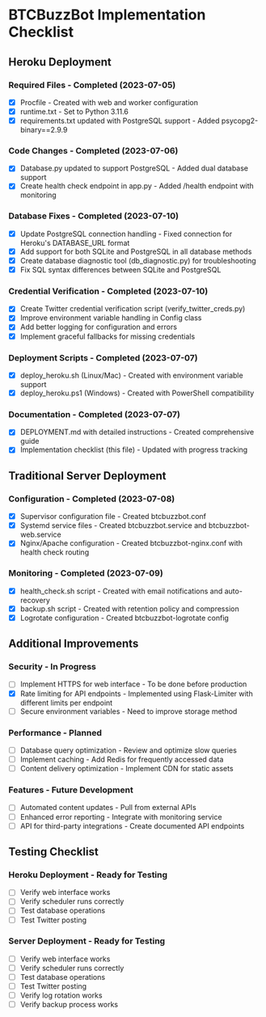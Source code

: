 # BTCBuzzBot Implementation Checklist

## Heroku Deployment

### Required Files - Completed (2023-07-05)
- [x] Procfile - Created with web and worker configuration
- [x] runtime.txt - Set to Python 3.11.6
- [x] requirements.txt updated with PostgreSQL support - Added psycopg2-binary==2.9.9

### Code Changes - Completed (2023-07-06)
- [x] Database.py updated to support PostgreSQL - Added dual database support
- [x] Create health check endpoint in app.py - Added /health endpoint with monitoring

### Database Fixes - Completed (2023-07-10)
- [x] Update PostgreSQL connection handling - Fixed connection for Heroku's DATABASE_URL format
- [x] Add support for both SQLite and PostgreSQL in all database methods
- [x] Create database diagnostic tool (db_diagnostic.py) for troubleshooting
- [x] Fix SQL syntax differences between SQLite and PostgreSQL

### Credential Verification - Completed (2023-07-10)
- [x] Create Twitter credential verification script (verify_twitter_creds.py)
- [x] Improve environment variable handling in Config class
- [x] Add better logging for configuration and errors
- [x] Implement graceful fallbacks for missing credentials

### Deployment Scripts - Completed (2023-07-07)
- [x] deploy_heroku.sh (Linux/Mac) - Created with environment variable support
- [x] deploy_heroku.ps1 (Windows) - Created with PowerShell compatibility

### Documentation - Completed (2023-07-07)
- [x] DEPLOYMENT.md with detailed instructions - Created comprehensive guide
- [x] Implementation checklist (this file) - Updated with progress tracking

## Traditional Server Deployment

### Configuration - Completed (2023-07-08)
- [x] Supervisor configuration file - Created btcbuzzbot.conf
- [x] Systemd service files - Created btcbuzzbot.service and btcbuzzbot-web.service
- [x] Nginx/Apache configuration - Created btcbuzzbot-nginx.conf with health check routing

### Monitoring - Completed (2023-07-09)
- [x] health_check.sh script - Created with email notifications and auto-recovery
- [x] backup.sh script - Created with retention policy and compression
- [x] Logrotate configuration - Created btcbuzzbot-logrotate config

## Additional Improvements

### Security - In Progress
- [ ] Implement HTTPS for web interface - To be done before production
- [x] Rate limiting for API endpoints - Implemented using Flask-Limiter with different limits per endpoint
- [ ] Secure environment variables - Need to improve storage method

### Performance - Planned
- [ ] Database query optimization - Review and optimize slow queries
- [ ] Implement caching - Add Redis for frequently accessed data
- [ ] Content delivery optimization - Implement CDN for static assets

### Features - Future Development
- [ ] Automated content updates - Pull from external APIs
- [ ] Enhanced error reporting - Integrate with monitoring service
- [ ] API for third-party integrations - Create documented API endpoints

## Testing Checklist

### Heroku Deployment - Ready for Testing
- [ ] Verify web interface works
- [ ] Verify scheduler runs correctly
- [ ] Test database operations
- [ ] Test Twitter posting

### Server Deployment - Ready for Testing
- [ ] Verify web interface works
- [ ] Verify scheduler runs correctly
- [ ] Test database operations
- [ ] Test Twitter posting
- [ ] Verify log rotation works
- [ ] Verify backup process works 
